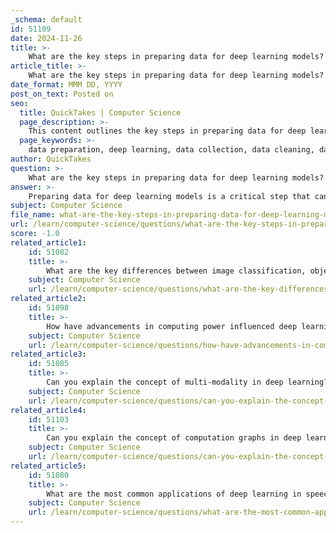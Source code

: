 ```yaml
---
_schema: default
id: 51109
date: 2024-11-26
title: >-
    What are the key steps in preparing data for deep learning models?
article_title: >-
    What are the key steps in preparing data for deep learning models?
date_format: MMM DD, YYYY
post_on_text: Posted on
seo:
  title: QuickTakes | Computer Science
  page_description: >-
    This content outlines the key steps in preparing data for deep learning models, highlighting the importance of data collection, cleaning, transformation, feature engineering, data splitting, data augmentation, and establishing a data pipeline.
  page_keywords: >-
    data preparation, deep learning, data collection, data cleaning, data transformation, feature engineering, data splitting, data augmentation, data pipeline, model performance
author: QuickTakes
question: >-
    What are the key steps in preparing data for deep learning models?
answer: >-
    Preparing data for deep learning models is a critical step that can significantly influence the performance and accuracy of the model. Here are the key steps involved in the data preparation process:\n\n1. **Data Collection**: The first step is to gather the data that will be used to train the model. This data can come from various sources, including databases, online repositories, or generated datasets. It is essential to ensure that the collected data is relevant to the problem being solved.\n\n2. **Data Cleaning**: Once the data is collected, it is crucial to clean it. This involves removing any inconsistencies, errors, or irrelevant information that could negatively impact the model's performance. Common tasks include handling missing values, correcting data types, and filtering out noise from the dataset.\n\n3. **Data Transformation**: This step involves transforming the raw data into a format suitable for deep learning. Techniques such as normalization or standardization are often applied to ensure that features are on a similar scale, which can improve the convergence of the model. For example, scaling features to have a mean of 0 and a standard deviation of 1 can be beneficial.\n\n4. **Feature Engineering**: This involves creating new features or modifying existing ones to improve the model's predictive power. Feature selection is also a part of this step, where irrelevant or redundant features are removed to reduce complexity and prevent overfitting.\n\n5. **Data Splitting**: The dataset should be divided into different subsets: training, validation, and test sets. The training set is used to train the model, the validation set is used to tune hyperparameters and evaluate the model during training, and the test set is used to assess the model's performance after training is complete.\n\n6. **Data Augmentation**: In cases where the dataset is small or imbalanced, data augmentation techniques can be applied to artificially increase the size of the training dataset. This can include techniques such as rotation, flipping, or adding noise to images in computer vision tasks.\n\n7. **Data Pipeline Setup**: Finally, establishing a data pipeline is essential for automating the data preparation process. This ensures that the same preprocessing steps are applied consistently to both training and new incoming data during inference.\n\nBy following these steps, data scientists can ensure that the data is well-prepared for deep learning models, leading to better performance and more reliable outcomes.
subject: Computer Science
file_name: what-are-the-key-steps-in-preparing-data-for-deep-learning-models.md
url: /learn/computer-science/questions/what-are-the-key-steps-in-preparing-data-for-deep-learning-models
score: -1.0
related_article1:
    id: 51082
    title: >-
        What are the key differences between image classification, object detection, and image segmentation?
    subject: Computer Science
    url: /learn/computer-science/questions/what-are-the-key-differences-between-image-classification-object-detection-and-image-segmentation
related_article2:
    id: 51098
    title: >-
        How have advancements in computing power influenced deep learning?
    subject: Computer Science
    url: /learn/computer-science/questions/how-have-advancements-in-computing-power-influenced-deep-learning
related_article3:
    id: 51085
    title: >-
        Can you explain the concept of multi-modality in deep learning?
    subject: Computer Science
    url: /learn/computer-science/questions/can-you-explain-the-concept-of-multimodality-in-deep-learning
related_article4:
    id: 51103
    title: >-
        Can you explain the concept of computation graphs in deep learning?
    subject: Computer Science
    url: /learn/computer-science/questions/can-you-explain-the-concept-of-computation-graphs-in-deep-learning
related_article5:
    id: 51080
    title: >-
        What are the most common applications of deep learning in speech-to-text technology?
    subject: Computer Science
    url: /learn/computer-science/questions/what-are-the-most-common-applications-of-deep-learning-in-speechtotext-technology
---
```


&nbsp;
